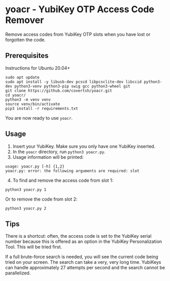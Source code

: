 # yoacr - YubiKey OTP Access Code Remover
Remove access codes from YubiKey OTP slots when you have lost or forgotten the code.

## Prerequisites
Instructions for Ubuntu 20.04+
```
sudo apt update
sudo apt install -y libusb-dev pcscd libpcsclite-dev libccid python3-dev python3-venv python3-pip swig gcc python3-wheel git
git clone https://github.com/covertsh/yoacr.git
cd yoacr/
python3 -m venv venv
source venv/bin/activate
pip3 install -r requirements.txt
```

You are now ready to use ```yoacr```.

## Usage

1. Insert your YubiKey. Make sure you only have one YubiKey inserted.
2. In the ```yoacr``` directory, run ```python3 yoacr.py```.
3. Usage information will be printed:
```
usage: yoacr.py [-h] {1,2}
yoacr.py: error: the following arguments are required: slot
```
4. To find and remove the access code from slot 1:
```
python3 yoacr.py 1
```
Or to remove the code from slot 2:
```
python3 yoacr.py 2
```

## Tips
There is a shortcut: often, the access code is set to the YubiKey serial number because this is offered as an option in the 
YubiKey Personalization Tool. This will be tried first.

If a full brute-force search is needed, you will see the current code being tried on your screen. The search can take a very, very 
long time. YubiKeys can handle approximately 27 attempts per second and the search cannot be parallelized.
